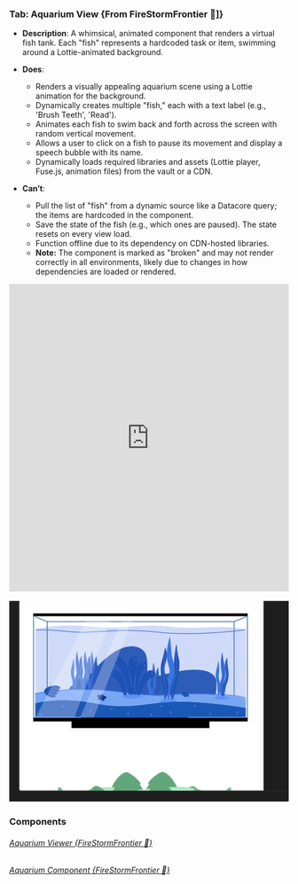 

### Tab: Aquarium View {From FireStormFrontier 🫡]}

- **Description**: A whimsical, animated component that renders a virtual fish tank. Each "fish" represents a hardcoded task or item, swimming around a Lottie-animated background.
- **Does**:
    
    - Renders a visually appealing aquarium scene using a Lottie animation for the background.
    - Dynamically creates multiple "fish," each with a text label (e.g., 'Brush Teeth', 'Read').
    - Animates each fish to swim back and forth across the screen with random vertical movement.
    - Allows a user to click on a fish to pause its movement and display a speech bubble with its name.
    - Dynamically loads required libraries and assets (Lottie player, Fuse.js, animation files) from the vault or a CDN.

- **Can’t**:
   
    - Pull the list of "fish" from a dynamic source like a Datacore query; the items are hardcoded in the component.
    - Save the state of the fish (e.g., which ones are paused). The state resets on every view load.
    - Function offline due to its dependency on CDN-hosted libraries.
    - **Note:** The component is marked as "broken" and may not render correctly in all environments, likely due to changes in how dependencies are loaded or rendered.


<iframe allowfullscreen src="https://www.youtube.com/embed/2COrqMzSXZw" width="100%" height="555" frameborder="0" allow="accelerometer; autoplay; clipboard-write; encrypted-media; gyroscope; picture-in-picture" ></iframe>



![aquarium_view_broken.webp](/_RESOURCES/IMAGES/aquarium_view_broken.webp)



### Components

###### [Aquarium Viewer {FireStormFrontier 🫡}](D.q.Aquarium.viewer.md)

###### [Aquarium Component {FireStormFrontier 🫡}](D.q.Aquarium.component.md)